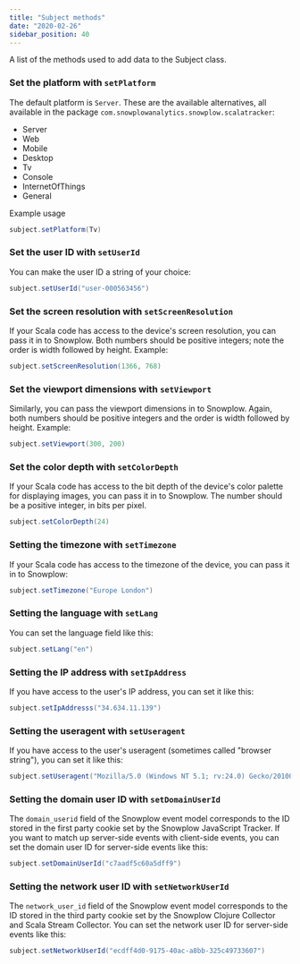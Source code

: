 ```yaml
---
title: "Subject methods"
date: "2020-02-26"
sidebar_position: 40
---
```


A list of the methods used to add data to the Subject class.

### Set the platform with `setPlatform`

The default platform is `Server`. These are the available alternatives, all available in the package `com.snowplowanalytics.snowplow.scalatracker`:

- Server
- Web
- Mobile
- Desktop
- Tv
- Console
- InternetOfThings
- General

Example usage

```java
subject.setPlatform(Tv)
```

### Set the user ID with `setUserId`

You can make the user ID a string of your choice:

```java
subject.setUserId("user-000563456")
```

### Set the screen resolution with `setScreenResolution`

If your Scala code has access to the device's screen resolution, you can pass it in to Snowplow. Both numbers should be positive integers; note the order is width followed by height. Example:

```java
subject.setScreenResolution(1366, 768)
```

### Set the viewport dimensions with `setViewport`

Similarly, you can pass the viewport dimensions in to Snowplow. Again, both numbers should be positive integers and the order is width followed by height. Example:

```java
subject.setViewport(300, 200)
```

### Set the color depth with `setColorDepth`

If your Scala code has access to the bit depth of the device's color palette for displaying images, you can pass it in to Snowplow. The number should be a positive integer, in bits per pixel.

```java
subject.setColorDepth(24)
```

### Setting the timezone with `setTimezone`

If your Scala code has access to the timezone of the device, you can pass it in to Snowplow:

```java
subject.setTimezone("Europe London")
```

### Setting the language with `setLang`

You can set the language field like this:

```java
subject.setLang("en")
```

### Setting the IP address with `setIpAddress`

If you have access to the user's IP address, you can set it like this:

```java
subject.setIpAddresss("34.634.11.139")
```

### Setting the useragent with `setUseragent`

If you have access to the user's useragent (sometimes called "browser string"), you can set it like this:

```java
subject.setUseragent("Mozilla/5.0 (Windows NT 5.1; rv:24.0) Gecko/20100101 Firefox/24.0")
```

### Setting the domain user ID with `setDomainUserId`

The `domain_userid` field of the Snowplow event model corresponds to the ID stored in the first party cookie set by the Snowplow JavaScript Tracker. If you want to match up server-side events with client-side events, you can set the domain user ID for server-side events like this:

```java
subject.setDomainUserId("c7aadf5c60a5dff9")
```

### Setting the network user ID with `setNetworkUserId`

The `network_user_id` field of the Snowplow event model corresponds to the ID stored in the third party cookie set by the Snowplow Clojure Collector and Scala Stream Collector. You can set the network user ID for server-side events like this:

```java
subject.setNetworkUserId("ecdff4d0-9175-40ac-a8bb-325c49733607")
```
